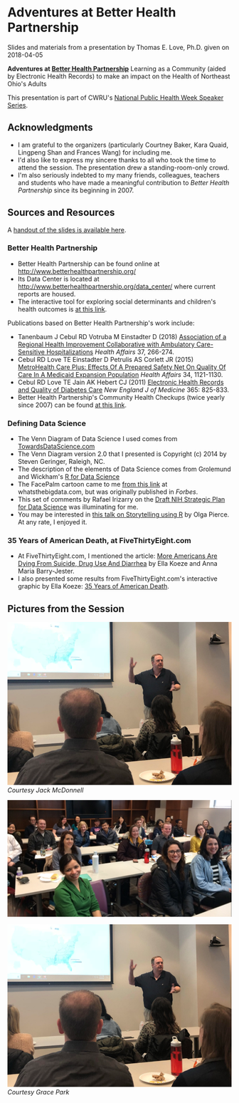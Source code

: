 # Adventures at Better Health Partnership

Slides and materials from a presentation by Thomas E. Love, Ph.D. given on 2018-04-05

**Adventures at [Better Health Partnership](http://www.betterhealthpartnership.org/data_center/)**
Learning as a Community (aided by Electronic Health Records) to make an impact on the Health of Northeast Ohio's Adults

This presentation is part of CWRU's [National Public Health Week Speaker Series](http://thedaily.case.edu/national-public-health-week/).

## Acknowledgments

- I am grateful to the organizers (particularly Courtney Baker, Kara Quaid, Lingpeng Shan and Frances Wang) for including me. 
- I'd also like to express my sincere thanks to all who took the time to attend the session. The presentation drew a standing-room-only crowd.
- I'm also seriously indebted to my many friends, colleagues, teachers and students who have made a meaningful contribution to *Better Health Partnership* since its beginning in 2007.

## Sources and Resources

A [handout of the slides is available here](https://github.com/THOMASELOVE/adventures/blob/master/Love_2018-04-05_Adventures.pdf).

### Better Health Partnership

- Better Health Partnership can be found online at http://www.betterhealthpartnership.org/
- Its Data Center is located at http://www.betterhealthpartnership.org/data_center/ where current reports are housed.
- The interactive tool for exploring social determinants and children's health outcomes is [at this link](http://betterhealthpartnership.org/members/chiToolWeightBP.asp).

Publications based on Better Health Partnership's work include:

- Tanenbaum J Cebul RD Votruba M Einstadter D (2018) [Association of a Regional Health Improvement Collaborative with Ambulatory Care-Sensitive Hospitalizations](https://www.healthaffairs.org/doi/abs/10.1377/hlthaff.2017.1209) *Health Affairs* 37, 266-274.
- Cebul RD Love TE Einstadter D Petrulis AS Corlett JR (2015) [MetroHealth Care Plus: Effects Of A Prepared Safety Net On Quality Of Care In A Medicaid Expansion Population](https://www.healthaffairs.org/doi/10.1377/hlthaff.2014.1380) *Health Affairs* 34, 1121-1130.
- Cebul RD Love TE Jain AK Hebert CJ (2011) [Electronic Health Records and Quality of Diabetes Care](http://www.nejm.org/doi/full/10.1056/NEJMsa1102519) *New England J of Medicine* 365: 825-833.
- Better Health Partnership's Community Health Checkups (twice yearly since 2007) can be found [at this link](http://www.betterhealthpartnership.org/previous_reports_detail.asp).

### Defining Data Science

- The Venn Diagram of Data Science I used comes from [TowardsDataScience.com](https://towardsdatascience.com/introduction-to-statistics-e9d72d818745)
- The Venn Diagram version 2.0 that I presented is Copyright (c) 2014 by Steven Geringer, Raleigh, NC.
- The description of the elements of Data Science comes from Grolemund and Wickham's [R for Data Science](http://r4ds.had.co.nz/)
- The FacePalm cartoon came to me [from this link](https://whatsthebigdata.com/2015/10/17/how-to-become-a-unicorn-data-scientist-and-make-more-than-240000/) at whatsthebigdata.com, but was originally published in *Forbes*.
- This set of comments by Rafael Irizarry on the [Draft NIH Strategic Plan for Data Science](https://simplystatistics.org/2018/04/02/input-on-the-draft-nih-strategic-plan-for-data-science/) was illuminating for me.
- You may be interested in [this talk on Storytelling using R](https://www.rstudio.com/resources/videos/storytelling-with-r/) by Olga Pierce. At any rate, I enjoyed it.

### 35 Years of American Death, at FiveThirtyEight.com

- At FiveThirtyEight.com, I mentioned the article: [More Americans Are Dying From Suicide, Drug Use And Diarrhea](https://fivethirtyeight.com/features/more-americans-are-dying-from-suicide-drug-use-and-diarrhea/) by Ella Koeze and Anna Maria Barry-Jester.
- I also presented some results from FiveThirtyEight.com's interactive graphic by Ella Koeze: [35 Years of American Death](https://projects.fivethirtyeight.com/mortality-rates-united-states/).

## Pictures from the Session 

![](https://raw.githubusercontent.com/THOMASELOVE/adventures/master/2018-04-06_1.PNG) *Courtesy Jack McDonnell*

![](https://raw.githubusercontent.com/THOMASELOVE/adventures/master/2018-04-06_2.PNG)

![](https://raw.githubusercontent.com/THOMASELOVE/adventures/master/2018-04-06_1.PNG) *Courtesy Grace Park*
